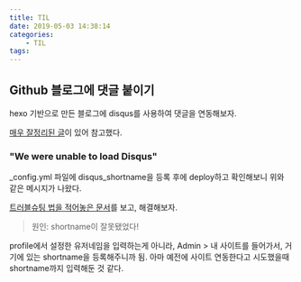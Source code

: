 ```yaml
---
title: TIL
date: 2019-05-03 14:38:14
categories:
    - TIL
tags:
---
```


## Github 블로그에 댓글 붙이기

hexo 기반으로 만든 블로그에 disqus를 사용하여 댓글을 연동해보자.

[매우 잘정리된 글](https://khackskjs.github.io/2017/06/22/Setting-Hexo-github-pages/)이 있어 참고했다.

### "We were unable to load Disqus"

\_config.yml 파일에 disqus_shortname을 등록 후에 deploy하고 확인해보니 위와 같은 메시지가 나왔다.

[트러블슈팅 법을 적어놓은 문서](https://help.disqus.com/troubleshooting/im-receiving-the-message-we-were-unable-to-load-disqus)를 보고, 해결해보자.

> 원인: shortname이 잘못됐었다!

profile에서 설정한 유저네임을 입력하는게 아니라, Admin > 내 사이트를 들어가서, 거기에 있는 shortname을 등록해주니까 됨. 아마 예전에 사이트 연동한다고 시도했을때 shortname까지 입력해둔 것 같다.
